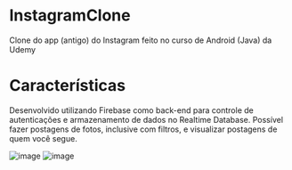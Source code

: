 # InstagramClone
Clone do app (antigo) do Instagram feito no curso de Android (Java) da Udemy

# Características
Desenvolvido utilizando Firebase como back-end para controle de autenticações e armazenamento de dados no Realtime Database. Possível fazer postagens de fotos, inclusive com filtros, e visualizar postagens de quem você segue.

![image](https://user-images.githubusercontent.com/19801337/139769676-cdf81b2b-310d-4738-80ac-c6981ec7b79c.png)
![image](https://user-images.githubusercontent.com/19801337/139769684-c86a7d0b-a441-4079-a6d9-17da0192d0c6.png)
